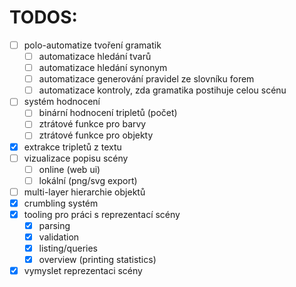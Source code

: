 # TODOS:
- [ ] polo-automatize tvoření gramatik
	- [ ] automatizace hledání tvarů
	- [ ] automatizace hledání synonym
	- [ ] automatizace generování pravidel ze slovníku forem
	- [ ] automatizace kontroly, zda gramatika postihuje celou scénu
- [ ] systém hodnocení
	- [ ] binární hodnocení tripletů (počet)
	- [ ] ztrátové funkce pro barvy
	- [ ] ztrátové funkce pro objekty
- [x] extrakce tripletů z textu
- [ ] vizualizace popisu scény
	- [ ] online (web ui)
	- [ ] lokální (png/svg export)
- [ ] multi-layer hierarchie objektů
- [x] crumbling systém
- [x] tooling pro práci s reprezentací scény
	- [x] parsing
	- [x] validation
	- [x] listing/queries
	- [x] overview (printing statistics)
- [x] vymyslet reprezentaci scény
